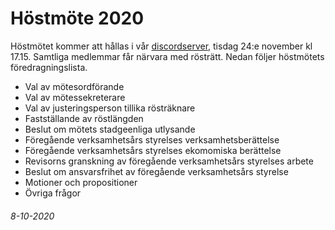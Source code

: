 <h1>Höstmöte 2020</h1>
<p>
    Höstmötet kommer att hållas i vår
    <a href="https://discord.gg/F8KNV89">discordserver</a>, tisdag 24:e november
    kl 17.15. Samtliga medlemmar får närvara med rösträtt. Nedan följer
    höstmötets föredragningslista.
</p>
<ul>
    <li>Val av mötesordförande</li>
    <li>Val av mötessekreterare</li>
    <li>Val av justeringsperson tillika rösträknare</li>
    <li>Fastställande av röstlängden</li>
    <li>Beslut om mötets stadgeenliga utlysande</li>
    <li>Föregående verksamhetsårs styrelses verksamhetsberättelse</li>
    <li>Föregående verksamhetsårs styrelses ekomomiska berättelse</li>
    <li>Revisorns granskning av föregående verksamhetsårs styrelses arbete</li>
    <li>Beslut om ansvarsfrihet av föregående verksamhetsårs styrelse</li>
    <li>Motioner och propositioner</li>
    <li>Övriga frågor</li>
</ul>
<h6>8-10-2020</h6>

